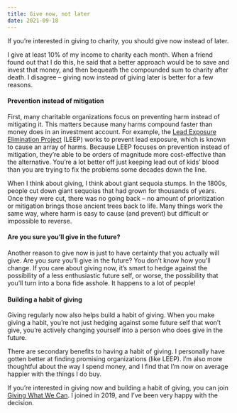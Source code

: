 ```yaml
---
title: Give now, not later
date: 2021-09-18
---
```


If you’re interested in giving to charity, you should give now instead of later.

I give at least 10% of my income to charity each month. When a friend found out that I do this, he said that a better approach would be to save and invest that money, and then bequeath the compounded sum to charity after death. I disagree – giving now instead of giving later is better for a few reasons.

#### Prevention instead of mitigation

First, many charitable organizations focus on preventing harm instead of mitigating it. This matters because many harms compound faster than money does in an investment account. For example, the [Lead Exposure Elimination Project](https://leadelimination.org/) (LEEP) works to prevent lead exposure, which is known to cause an array of harms. Because LEEP focuses on prevention instead of mitigation, they’re able to be orders of magnitude more cost-effective than the alternative. You’re a lot better off just keeping lead out of kids’ blood than you are trying to fix the problems some decades down the line.

When I think about giving, I think about giant sequoia stumps. In the 1800s, people cut down giant sequoias that had grown for thousands of years. Once they were cut, there was no going back – no amount of prioritization or mitigation brings those ancient trees back to life. Many things work the same way, where harm is easy to cause (and prevent) but difficult or impossible to reverse.

#### Are you sure you’ll give in the future?

Another reason to give now is just to have certainty that you actually will give. Are you _sure_ you’ll give in the future? You don’t know how you’ll change. If you care about giving now, it’s smart to hedge against the possibility of a less enthusiastic future self, or worse, the possibility that you’ll turn into a bona fide asshole. It happens to a lot of people!

#### Building a habit of giving

Giving regularly now also helps build a habit of giving.  When you make giving a habit, you’re not just hedging against some future self that won’t give, you’re actively changing yourself into a person who does give in the future.

There are secondary benefits to having a habit of giving. I personally have gotten better at finding promising organizations (like LEEP). I’m also more thoughtful about the way I spend money, and I find that I’m now on average happier with the things I do buy.

If you’re interested in giving now and building a habit of giving, you can join [Giving What We Can](https://www.givingwhatwecan.org/). I joined in 2019, and I’ve been very happy with the decision.
